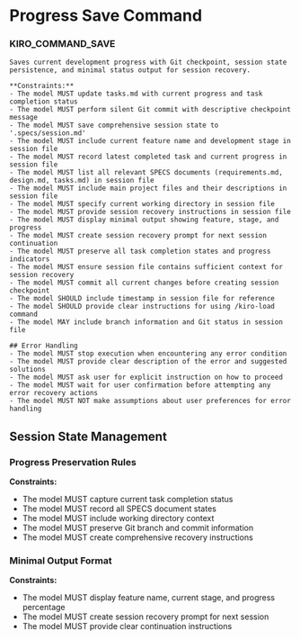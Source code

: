 # Progress Save Command

### KIRO_COMMAND_SAVE
```
Saves current development progress with Git checkpoint, session state persistence, and minimal status output for session recovery.

**Constraints:**
- The model MUST update tasks.md with current progress and task completion status
- The model MUST perform silent Git commit with descriptive checkpoint message
- The model MUST save comprehensive session state to '.specs/session.md'
- The model MUST include current feature name and development stage in session file
- The model MUST record latest completed task and current progress in session file
- The model MUST list all relevant SPECS documents (requirements.md, design.md, tasks.md) in session file
- The model MUST include main project files and their descriptions in session file
- The model MUST specify current working directory in session file
- The model MUST provide session recovery instructions in session file
- The model MUST display minimal output showing feature, stage, and progress
- The model MUST create session recovery prompt for next session continuation
- The model MUST preserve all task completion states and progress indicators
- The model MUST ensure session file contains sufficient context for session recovery
- The model MUST commit all current changes before creating session checkpoint
- The model SHOULD include timestamp in session file for reference
- The model SHOULD provide clear instructions for using /kiro-load command
- The model MAY include branch information and Git status in session file

## Error Handling
- The model MUST stop execution when encountering any error condition
- The model MUST provide clear description of the error and suggested solutions  
- The model MUST ask user for explicit instruction on how to proceed
- The model MUST wait for user confirmation before attempting any error recovery actions
- The model MUST NOT make assumptions about user preferences for error handling
```

## Session State Management

### Progress Preservation Rules
**Constraints:**
- The model MUST capture current task completion status
- The model MUST record all SPECS document states
- The model MUST include working directory context
- The model MUST preserve Git branch and commit information
- The model MUST create comprehensive recovery instructions

### Minimal Output Format
**Constraints:**
- The model MUST display feature name, current stage, and progress percentage
- The model MUST create session recovery prompt for next session
- The model MUST provide clear continuation instructions